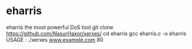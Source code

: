 # eharris
eharris the most powerful DoS tool
git clone https://github.com/NasurHaxor/xerxes/
cd eharris
gcc eharris.c -o eharris
USAGE : ./xerxes www.example.com 80
